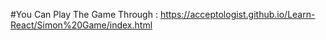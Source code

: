 #You Can Play The Game Through : https://acceptologist.github.io/Learn-React/Simon%20Game/index.html
